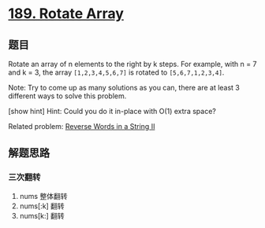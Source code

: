 # [189. Rotate Array](https://leetcode-cn.com/problems/rotate-array/)

## 题目

Rotate an array of n elements to the right by k steps.
For example, with n = 7 and k = 3, the array `[1,2,3,4,5,6,7]` is rotated to `[5,6,7,1,2,3,4]`. 

Note:
Try to come up as many solutions as you can, there are at least 3 different ways to solve this problem.


[show hint]
Hint:
Could you do it in-place with O(1) extra space?


Related problem: [Reverse Words in a String II](https://leetcode-cn.com/problems/reverse-words-in-a-string-ii/)

## 解题思路
###  三次翻转
1. nums 整体翻转
1. nums[:k] 翻转
1. nums[k:] 翻转
